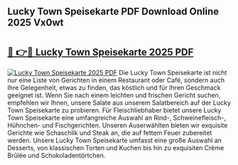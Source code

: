 ## Lucky Town Speisekarte PDF Download Online 2025 Vx0wt

# <h2><a href="http://gc7n5t.nevu.top/?p=Lucky+Town+Speisekarte">🔗 👉🔴 Lucky Town Speisekarte 2025 PDF</a></h2>

[![Lucky Town Speisekarte 2025 PDF](https://i.imgur.com/dBaPXMq.png)](http://gc7n5t.nevu.top/?p=Lucky+Town+Speisekarte)
Die Lucky Town Speisekarte ist nicht nur eine Liste von Gerichten in einem Restaurant oder Café, sondern auch Ihre Gelegenheit, etwas zu finden, das köstlich und für Ihren Geschmack geeignet ist. Wenn Sie nach einem leichten und frischen Gericht suchen, empfehlen wir Ihnen, unsere Salate aus unserem Salatbereich auf der Lucky Town Speisekarte zu probieren. Für Fleischliebhaber bietet unsere Lucky Town Speisekarte eine umfangreiche Auswahl an Rind-, Schweinefleisch-, Hühnchen- und Fischgerichten. Unseren Auserwählten bieten wir exquisite Gerichte wie Schaschlik und Steak an, die auf fettem Feuer zubereitet werden. Unsere Lucky Town Speisekarte umfasst eine große Auswahl an Desserts, von klassischen Torten und Kuchen bis hin zu exquisiten Crème Brûlée und Schokoladentörtchen.
